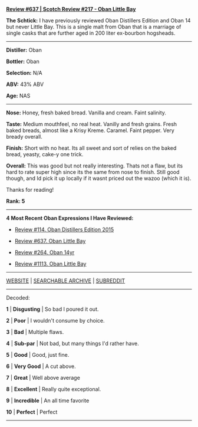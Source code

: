 
[**Review #637 | Scotch Review #217 - Oban Little Bay**]( https://t8ke.review/review-637-oban-little-bay/)

**The Schtick:** I have previously reviewed Oban Distillers Edition and Oban 14 but never Little Bay. This is a single malt from Oban that is a marriage of single casks that are further aged in 200 liter ex-bourbon hogsheads. 

-----

**Distiller:** Oban

**Bottler:** Oban

**Selection:** N/A

**ABV:**  43% ABV

**Age:** NAS 

-----

**Nose:**   Honey, fresh baked bread. Vanilla and cream. Faint salinity. 

**Taste:** Medium mouthfeel, no real heat. Vanilly and fresh grains. Fresh baked breads, almost like a Krisy Kreme. Caramel. Faint pepper. Very bready overall. 

**Finish:** Short with no heat. Its all sweet and sort of relies on the baked bread, yeasty, cake-y one trick.

**Overall:** This was good but not really interesting. Thats not a flaw, but its hard to rate super high since its the same from nose to finish. Still good though, and Id pick it up locally if it wasnt priced out the wazoo (which it is).

Thanks for reading!

**Rank: 5**

----- 

**4 Most Recent Oban Expressions I Have Reviewed:** 

- [Review #114. Oban Distillers Edition 2015]( https://t8ke.review/review-114-oban-distillers-edition-2015/) 

- [Review #637. Oban Little Bay]( https://t8ke.review/review-637-oban-little-bay/) 

- [Review #264. Oban 14yr]( https://t8ke.review/review-264-oban-14yr/) 

- [Review #1113. Oban Little Bay]( https://t8ke.review/review-1113-oban-little-bay/) 

-----

[WEBSITE](https://t8ke.review) | [SEARCHABLE ARCHIVE](https://t8ke.review/review-archive/) | [SUBREDDIT](https://reddit.com/r/t8kereviews)

-----

Decoded:

**1** | **Disgusting** | So bad I poured it out.

**2** | **Poor** | I wouldn't consume by choice.

**3** | **Bad** | Multiple flaws.

**4** | **Sub-par** | Not bad, but many things I'd rather have.

**5** | **Good** | Good, just fine.

**6** | **Very Good** | A cut above.

**7** | **Great** | Well above average

**8** | **Excellent** | Really quite exceptional.

**9** | **Incredible** | An all time favorite

**10** | **Perfect** | Perfect

----


